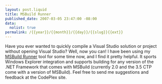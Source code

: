 ```yaml
--- 
layout: post.liquid
title: MSBuild Runner
published_date: 2007-03-05 23:47:00 -08:00
data:
  nolist: true
permalink: /{{year}}/{{month}}/{{day}}/{{slug}}{{ext}}
---
```


Have you ever wanted to quickly compile a Visual Studio solution or project without opening Visual Studio?  Well, now you can!
I have been using my <a href="https://www.codeplex.com/msbuildrunner/">MSBuild Runner</a> tool for some time now, and I find it pretty helpful.  It sports Windows Explorer integration and supports building for any version of the .NET Framework that comes with MSBuild (currently 2.0 and the 3.5 CTP come with a version of MSBuild).  Feel free to send me suggestions and feedback at the CodePlex site.

